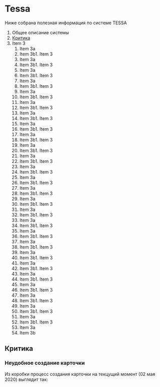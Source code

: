 # Tessa

Ниже собрана полезная информация по системе TESSA

1. Общее описание системы
2. [Критика](#критика)
1. Item 3
   1. Item 3a
   1. Item 3b1. Item 3
   1. Item 3a
   1. Item 3b1. Item 3
   1. Item 3a
   1. Item 3b1. Item 3
   1. Item 3a
   1. Item 3b1. Item 3
   1. Item 3a
   1. Item 3b1. Item 3
   1. Item 3a
   1. Item 3b1. Item 3
   1. Item 3a
   1. Item 3b1. Item 3
   1. Item 3a
   1. Item 3b1. Item 3
   1. Item 3a
   1. Item 3b1. Item 3
   1. Item 3a
   1. Item 3b1. Item 3
   1. Item 3a
   1. Item 3b1. Item 3
   1. Item 3a
   1. Item 3b1. Item 3
   1. Item 3a
   1. Item 3b1. Item 3
   1. Item 3a
   1. Item 3b1. Item 3
   1. Item 3a
   1. Item 3b1. Item 3
   1. Item 3a
   1. Item 3b1. Item 3
   1. Item 3a
   1. Item 3b1. Item 3
   1. Item 3a
   1. Item 3b1. Item 3
   1. Item 3a
   1. Item 3b1. Item 3
   1. Item 3a
   1. Item 3b1. Item 3
   1. Item 3a
   1. Item 3b1. Item 3
   1. Item 3a
   1. Item 3b1. Item 3
   1. Item 3a
   1. Item 3b1. Item 3
   1. Item 3a
   1. Item 3b1. Item 3
   1. Item 3a
   1. Item 3b1. Item 3
   1. Item 3a
   1. Item 3b1. Item 3
   1. Item 3a
   1. Item 3b





























## Критика



### Неудобное создание карточки

Из коробки процесс создания карточки на текцущий момент (02 мая 2020) выглядит так:


